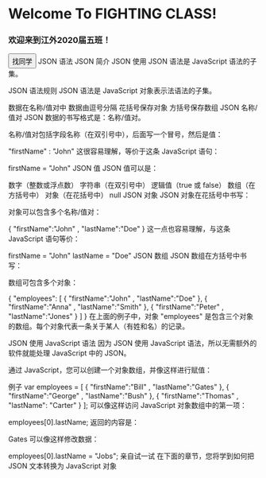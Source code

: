 <h1>Welcome To FIGHTING CLASS!</h1>
<h3>欢迎来到江外2020届五班！</h3>
<button onclick="a()" style="height:30">找同学</button>
<script>
function a(){
  q=prompt("请输入同学的姓名或者学号:")
  var json={
  "叶明航":{"name":"叶明航","sex":"♂","No":"01"},
  "01":{"name":"叶明航","sex":"♂","No":"01"},
  "关智豪":{"name":"关智豪","sex":"♂","No":"02"},
  "02":{"name":"关智豪","sex":"♂","No":"02"},
  "苏裕航":{"name":"苏裕航","sex":"♂","No":"03"},
  "03":{"name":"苏裕航","sex":"♂","No":"03"},
  "杜达聪":{"name":"杜达聪","sex":"♂","No":"04"},
  "04":{"name":"杜达聪","sex":"♂","No":"04"},
  "杜玙轩":{"name":"杜玙轩","sex":"♂","No":"05"},
  "05":{"name":"杜玙轩","sex":"♂","No":"05"},
  "杨明辉":{"name":"杨明辉","sex":"♂","No":"06"},
  "06":{"name":"杨明辉","sex":"♂","No":"06"},
  "不数字":{"name":"不数字","sex":"♂","No":"07"},
  "07":{"name":"不数字","sex":"♂","No":"07"},
  "肖俊浠":{"name":"肖俊浠","sex":"♂","No":"08"},
  "08":{"name":"肖俊浠","sex":"♂","No":"08"},
  "余炜浩":{"name":"余炜浩","sex":"♂","No":"09"},
  "09":{"name":"余炜浩","sex":"♂","No":"09"},
  "张晋":{"name":"张晋","sex":"♂","No":"10"},
  "10":{"name":"张晋","sex":"♂","No":"10"},
  "张景越":{"name":"张景越","sex":"♂","No":"11"},
  "11":{"name":"张景越","sex":"♂","No":"11"},
  "张楚昊":{"name":"张楚昊","sex":"♂","No":"12"},
  "12":{"name":"张楚昊","sex":"♂","No":"12"},
  "陈昊言":{"name":"陈昊言","sex":"♂","No":"13"},
  "13":{"name":"陈昊言","sex":"♂","No":"13"},
  "罗晨捷":{"name":"罗晨捷","sex":"♂","No":"14"},
  "14":{"name":"罗晨捷","sex":"♂","No":"14"},
  "周宏熹":{"name":"周宏熹","sex":"♂","No":"15"},
  "15":{"name":"周宏熹","sex":"♂","No":"15"}
  }
  alert("姓名:" + json[q].name + "\n性别:" + json[q].sex + "\n学号:" + json[q].No)
}
</script>
JSON 语法
JSON 简介
JSON 使用
JSON 语法是 JavaScript 语法的子集。

JSON 语法规则
JSON 语法是 JavaScript 对象表示法语法的子集。

数据在名称/值对中
数据由逗号分隔
花括号保存对象
方括号保存数组
JSON 名称/值对
JSON 数据的书写格式是：名称/值对。

名称/值对包括字段名称（在双引号中），后面写一个冒号，然后是值：

"firstName" : "John"
这很容易理解，等价于这条 JavaScript 语句：

firstName = "John"
JSON 值
JSON 值可以是：

数字（整数或浮点数）
字符串（在双引号中）
逻辑值（true 或 false）
数组（在方括号中）
对象（在花括号中）
null
JSON 对象
JSON 对象在花括号中书写：

对象可以包含多个名称/值对：

{ "firstName":"John" , "lastName":"Doe" }
这一点也容易理解，与这条 JavaScript 语句等价：

firstName = "John"
lastName = "Doe"
JSON 数组
JSON 数组在方括号中书写：

数组可包含多个对象：

{
"employees": [
{ "firstName":"John" , "lastName":"Doe" },
{ "firstName":"Anna" , "lastName":"Smith" },
{ "firstName":"Peter" , "lastName":"Jones" }
]
}
在上面的例子中，对象 "employees" 是包含三个对象的数组。每个对象代表一条关于某人（有姓和名）的记录。

JSON 使用 JavaScript 语法
因为 JSON 使用 JavaScript 语法，所以无需额外的软件就能处理 JavaScript 中的 JSON。

通过 JavaScript，您可以创建一个对象数组，并像这样进行赋值：

例子
var employees = [
{ "firstName":"Bill" , "lastName":"Gates" },
{ "firstName":"George" , "lastName":"Bush" },
{ "firstName":"Thomas" , "lastName": "Carter" }
];
可以像这样访问 JavaScript 对象数组中的第一项：

employees[0].lastName;
返回的内容是：

Gates
可以像这样修改数据：

employees[0].lastName = "Jobs";
亲自试一试
在下面的章节，您将学到如何把 JSON 文本转换为 JavaScript 对象
